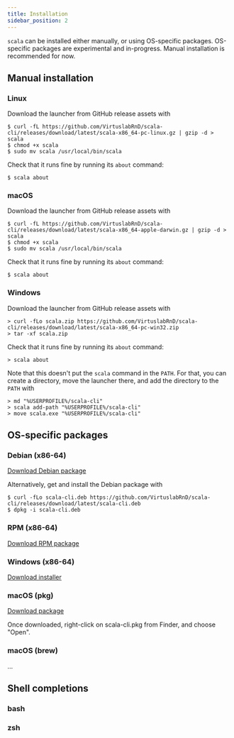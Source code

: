 ```yaml
---
title: Installation
sidebar_position: 2
---
```


`scala` can be installed either manually, or using OS-specific packages.
OS-specific packages are experimental and in-progress.
Manual installation is recommended for now.

## Manual installation

### Linux

Download the launcher from GitHub release assets with
```text
$ curl -fL https://github.com/VirtuslabRnD/scala-cli/releases/download/latest/scala-x86_64-pc-linux.gz | gzip -d > scala
$ chmod +x scala
$ sudo mv scala /usr/local/bin/scala
```

Check that it runs fine by running its `about` command:
```text
$ scala about
```

### macOS

Download the launcher from GitHub release assets with
```text
$ curl -fL https://github.com/VirtuslabRnD/scala-cli/releases/download/latest/scala-x86_64-apple-darwin.gz | gzip -d > scala
$ chmod +x scala
$ sudo mv scala /usr/local/bin/scala
```

Check that it runs fine by running its `about` command:
```text
$ scala about
```

### Windows

Download the launcher from GitHub release assets with
```text
> curl -fLo scala.zip https://github.com/VirtuslabRnD/scala-cli/releases/download/latest/scala-x86_64-pc-win32.zip
> tar -xf scala.zip
```

Check that it runs fine by running its `about` command:
```text
> scala about
```

Note that this doesn't put the `scala` command in the `PATH`. For that, you can create a directory, move the
launcher there, and add the directory to the `PATH` with
```text
> md "%USERPROFILE%/scala-cli"
> scala add-path "%USERPROFILE%/scala-cli"
> move scala.exe "%USERPROFILE%/scala-cli"
```

## OS-specific packages

### Debian (x86-64)

[Download Debian package](https://github.com/VirtuslabRnD/scala-cli/releases/download/latest/scala-cli.deb)

Alternatively, get and install the Debian package with
```text
$ curl -fLo scala-cli.deb https://github.com/VirtuslabRnD/scala-cli/releases/download/latest/scala-cli.deb
$ dpkg -i scala-cli.deb
```

### RPM (x86-64)

[Download RPM package](https://github.com/VirtuslabRnD/scala-cli/releases/download/latest/scala-cli.rpm)

### Windows (x86-64)

[Download installer](https://github.com/VirtuslabRnD/scala-cli/releases/download/latest/scala-cli.msi)

### macOS (pkg)

[Download package](https://github.com/VirtuslabRnD/scala-cli/releases/download/latest/scala-cli.pkg)

Once downloaded, right-click on scala-cli.pkg from Finder, and choose "Open".

### macOS (brew)

…

## Shell completions

### bash

### zsh
